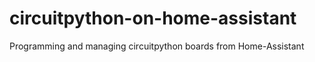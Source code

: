 # circuitpython-on-home-assistant
Programming and managing circuitpython boards from Home-Assistant
